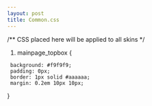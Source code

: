 ```yaml
---
layout: post 
title: Common.css
---
```


/\*\* CSS placed here will be applied to all skins \*/

1.  mainpage\_topbox {

` background: #f9f9f9; `\
` padding: 0px; `\
` border: 1px solid #aaaaaa; `\
` margin: 0.2em 10px 10px;`

}
